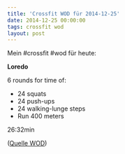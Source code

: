 ```yaml
---
title: 'Crossfit WOD für 2014-12-25'
date: 2014-12-25 00:00:00 
tags: crossfit wod
layout: post
---
```

Mein #crossfit #wod für heute:

**Loredo**

6 rounds for time of:

* 24 squats
* 24 push-ups
* 24 walking-lunge steps
* Run 400 meters

26:32min


([Quelle WOD][0])

[0]: http://www.crossfit.com/mt-archive2/009440.html

